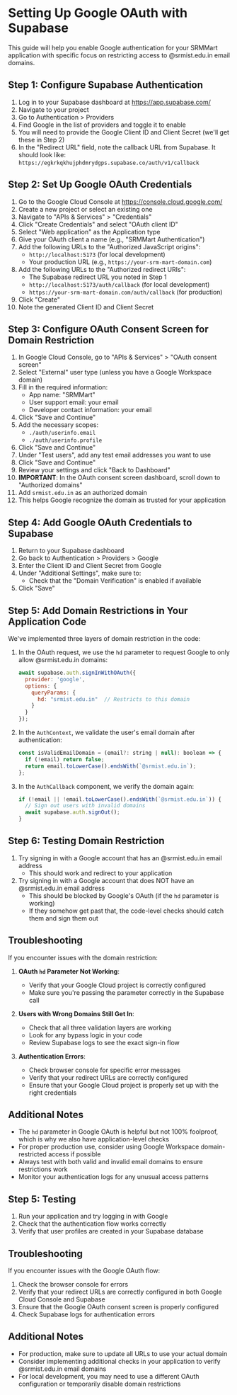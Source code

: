 # Setting Up Google OAuth with Supabase

This guide will help you enable Google authentication for your SRMMart application with specific focus on restricting access to @srmist.edu.in email domains.

## Step 1: Configure Supabase Authentication

1. Log in to your Supabase dashboard at https://app.supabase.com/
2. Navigate to your project
3. Go to Authentication > Providers
4. Find Google in the list of providers and toggle it to enable
5. You will need to provide the Google Client ID and Client Secret (we'll get these in Step 2)
6. In the "Redirect URL" field, note the callback URL from Supabase. It should look like:
   `https://egkrkqkhujphdmrydgps.supabase.co/auth/v1/callback`

## Step 2: Set Up Google OAuth Credentials

1. Go to the Google Cloud Console at https://console.cloud.google.com/
2. Create a new project or select an existing one
3. Navigate to "APIs & Services" > "Credentials"
4. Click "Create Credentials" and select "OAuth client ID"
5. Select "Web application" as the Application type
6. Give your OAuth client a name (e.g., "SRMMart Authentication")
7. Add the following URLs to the "Authorized JavaScript origins":
   - `http://localhost:5173` (for local development)
   - Your production URL (e.g., `https://your-srm-mart-domain.com`)
8. Add the following URLs to the "Authorized redirect URIs":
   - The Supabase redirect URL you noted in Step 1
   - `http://localhost:5173/auth/callback` (for local development)
   - `https://your-srm-mart-domain.com/auth/callback` (for production)
9. Click "Create"
10. Note the generated Client ID and Client Secret

## Step 3: Configure OAuth Consent Screen for Domain Restriction

1. In Google Cloud Console, go to "APIs & Services" > "OAuth consent screen"
2. Select "External" user type (unless you have a Google Workspace domain)
3. Fill in the required information:
   - App name: "SRMMart"
   - User support email: your email
   - Developer contact information: your email
4. Click "Save and Continue"
5. Add the necessary scopes:
   - `./auth/userinfo.email`
   - `./auth/userinfo.profile`
6. Click "Save and Continue"
7. Under "Test users", add any test email addresses you want to use
8. Click "Save and Continue"
9. Review your settings and click "Back to Dashboard"
10. **IMPORTANT**: In the OAuth consent screen dashboard, scroll down to "Authorized domains"
11. Add `srmist.edu.in` as an authorized domain
12. This helps Google recognize the domain as trusted for your application

## Step 4: Add Google OAuth Credentials to Supabase

1. Return to your Supabase dashboard
2. Go back to Authentication > Providers > Google
3. Enter the Client ID and Client Secret from Google
4. Under "Additional Settings", make sure to:
   - Check that the "Domain Verification" is enabled if available
5. Click "Save"

## Step 5: Add Domain Restrictions in Your Application Code

We've implemented three layers of domain restriction in the code:

1. In the OAuth request, we use the `hd` parameter to request Google to only allow @srmist.edu.in domains:
   ```javascript
   await supabase.auth.signInWithOAuth({
     provider: 'google',
     options: {
       queryParams: {
         hd: "srmist.edu.in"  // Restricts to this domain
       }
     }
   });
   ```

2. In the `AuthContext`, we validate the user's email domain after authentication:
   ```javascript
   const isValidEmailDomain = (email?: string | null): boolean => {
     if (!email) return false;
     return email.toLowerCase().endsWith(`@srmist.edu.in`);
   };
   ```

3. In the `AuthCallback` component, we verify the domain again:
   ```javascript
   if (!email || !email.toLowerCase().endsWith(`@srmist.edu.in`)) {
     // Sign out users with invalid domains
     await supabase.auth.signOut();
   }
   ```

## Step 6: Testing Domain Restriction

1. Try signing in with a Google account that has an @srmist.edu.in email address 
   - This should work and redirect to your application
2. Try signing in with a Google account that does NOT have an @srmist.edu.in email address
   - This should be blocked by Google's OAuth (if the `hd` parameter is working)
   - If they somehow get past that, the code-level checks should catch them and sign them out

## Troubleshooting

If you encounter issues with the domain restriction:

1. **OAuth `hd` Parameter Not Working**: 
   - Verify that your Google Cloud project is correctly configured
   - Make sure you're passing the parameter correctly in the Supabase call

2. **Users with Wrong Domains Still Get In**:
   - Check that all three validation layers are working
   - Look for any bypass logic in your code
   - Review Supabase logs to see the exact sign-in flow

3. **Authentication Errors**:
   - Check browser console for specific error messages
   - Verify that your redirect URLs are correctly configured
   - Ensure that your Google Cloud project is properly set up with the right credentials

## Additional Notes

- The `hd` parameter in Google OAuth is helpful but not 100% foolproof, which is why we also have application-level checks
- For proper production use, consider using Google Workspace domain-restricted access if possible
- Always test with both valid and invalid email domains to ensure restrictions work
- Monitor your authentication logs for any unusual access patterns

## Step 5: Testing

1. Run your application and try logging in with Google
2. Check that the authentication flow works correctly
3. Verify that user profiles are created in your Supabase database

## Troubleshooting

If you encounter issues with the Google OAuth flow:

1. Check the browser console for errors
2. Verify that your redirect URLs are correctly configured in both Google Cloud Console and Supabase
3. Ensure that the Google OAuth consent screen is properly configured
4. Check Supabase logs for authentication errors

## Additional Notes

- For production, make sure to update all URLs to use your actual domain
- Consider implementing additional checks in your application to verify @srmist.edu.in email domains
- For local development, you may need to use a different OAuth configuration or temporarily disable domain restrictions 